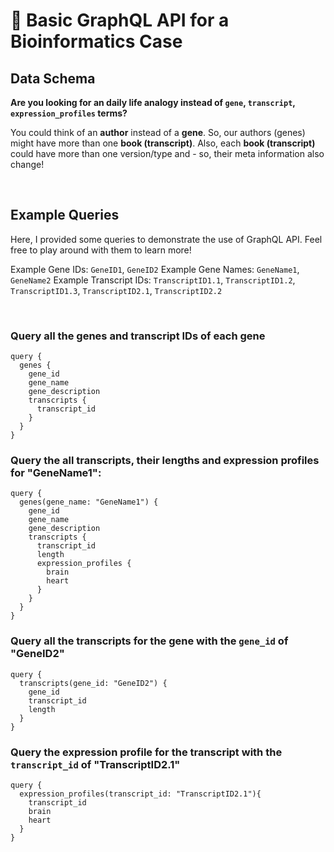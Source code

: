 # 🧪 Basic GraphQL API for a Bioinformatics Case

## Data Schema

**Are you looking for an daily life analogy instead of `gene`, `transcript`, `expression_profiles` terms?**

You could think of an <b>author</b> instead of a <b>gene</b>. So, our authors (genes) might have more than one <b>book (transcript)</b>. Also, each <b>book (transcript)</b> could have more than one version/type and - so, their meta information also change!

<br>

## Example Queries
Here, I provided some queries to demonstrate the use of GraphQL API. 
Feel free to play around with them to learn more!

Example Gene IDs: `GeneID1`, `GeneID2`
Example Gene Names: `GeneName1`, `GeneName2`
Example Transcript IDs: `TranscriptID1.1`, `TranscriptID1.2`, `TranscriptID1.3`, `TranscriptID2.1`, `TranscriptID2.2`

<br>

### Query all the genes and transcript IDs of each gene
```
query {
  genes {
    gene_id
    gene_name
    gene_description
    transcripts {
      transcript_id
    }
  }
}
```

### Query the all transcripts, their lengths and expression profiles for "GeneName1":
```
query {
  genes(gene_name: "GeneName1") {
    gene_id
    gene_name
    gene_description
    transcripts {
      transcript_id
      length
      expression_profiles {
        brain
        heart
      }
    }
  }
}
```

### Query all the transcripts for the gene with the `gene_id` of "GeneID2"
```
query {
  transcripts(gene_id: "GeneID2") {
    gene_id
    transcript_id
    length
  }
}
```

### Query the expression profile for the transcript with the `transcript_id` of "TranscriptID2.1"
```
query {
  expression_profiles(transcript_id: "TranscriptID2.1"){
    transcript_id
    brain
    heart
  }
}
```

